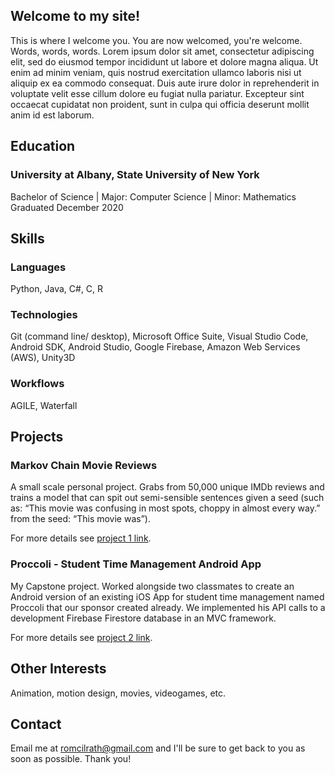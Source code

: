 ## Welcome to my site!

This is where I welcome you. You are now welcomed, you're welcome. Words, words, words. Lorem ipsum dolor sit amet, consectetur adipiscing elit, sed do eiusmod tempor incididunt ut labore et dolore magna aliqua. Ut enim ad minim veniam, quis nostrud exercitation ullamco laboris nisi ut aliquip ex ea commodo consequat. Duis aute irure dolor in reprehenderit in voluptate velit esse cillum dolore eu fugiat nulla pariatur. Excepteur sint occaecat cupidatat non proident, sunt in culpa qui officia deserunt mollit anim id est laborum.

## Education

### University at Albany, State University of New York

Bachelor of Science | Major: Computer Science | Minor: Mathematics <br>
Graduated December 2020

## Skills

### Languages

Python, Java, C#, C, R

### Technologies

Git (command line/ desktop), Microsoft Office Suite, Visual Studio Code, Android SDK, Android Studio, Google Firebase, Amazon Web Services (AWS), Unity3D

### Workflows

AGILE, Waterfall

## Projects

### Markov Chain Movie Reviews 

A small scale personal project. Grabs from 50,000 unique IMDb reviews and trains a model that can spit out semi-sensible sentences given a seed (such as: “This movie was confusing in most spots, choppy in almost every way.” from the seed: “This movie was”). 

For more details see [project 1 link](https://www.google.com/).


### Proccoli - Student Time Management Android App

My Capstone project. Worked alongside two classmates to create an Android version of an existing iOS App for student time management named Proccoli that our sponsor created already. We implemented his API calls to a development Firebase Firestore database in an MVC framework.

For more details see [project 2 link](https://www.google.com/).

## Other Interests

Animation, motion design, movies, videogames, etc.

## Contact

Email me at [romcilrath@gmail.com](mailto:romcilrath@gmail.com) and I'll be sure to get back to you as soon as possible. Thank you!
